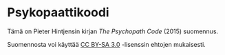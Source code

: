 # Psykopaattikoodi

Tämä on Pieter Hintjensin kirjan *The Psychopath Code* (2015) suomennus.

Suomennosta voi käyttää [CC BY-SA 3.0](https://creativecommons.org/licenses/by-sa/3.0/) -lisenssin ehtojen mukaisesti.
